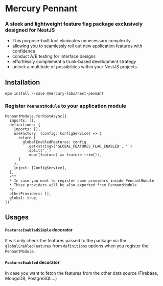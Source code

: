 # Mercury Pennant

### A sleek and lightweight feature flag package exclusively designed for NestJS
- This purpose-built tool eliminates unnecessary complexity
- allowing you to seamlessly roll out new application features with confidence
- conduct A/B testing for interface designs
- effortlessly complement a trunk-based development strategy 
- unlock a multitude of possibilities within your NestJS projects.

## Installation
```shell
npm install --save @mercury-labs/nest-pennant
```

### Register `PennantModule` to your application module

```
PennantModule.forRootAsync({
  imports: [],
  definitions: {
    imports: [],
    useFactory: (config: ConfigService) => {
      return {
        globalEnabledFeatures: config
          .get<string>('GLOBAL_FEATURES_FLAG_ENABLED', '')
          .split(',')
          .map((feature) => feature.trim()),
      }
    },
    inject: [ConfigService],
  },
  /**
  * In case you want to register some providers inside PennantModule
  * These providers will be also exported from PennantModule
  */
  otherProviders: [],
  global: true,
})
```

## Usages

#### `FeaturesEnabledSimple` decorator

It will only check the features passed to the package via the `globalEnabledFeatures` from `definitions` options when you register the `PennantModule`.

#### `FeaturesEnabled` decorator
In case you want to fetch the features from the other data source (Firebase, MongoDB, PostgreSQL...)